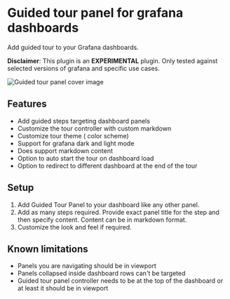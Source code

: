 # Guided tour panel for grafana dashboards

Add guided tour to your Grafana dashboards.

**Disclaimer**: This plugin is an **EXPERIMENTAL** plugin. Only tested against selected versions of grafana and specific use cases.

![Guided tour panel cover image](https://user-images.githubusercontent.com/153843/124014480-7b062e80-d9db-11eb-8080-dd884f0ff5e8.png)

## Features

- Add guided steps targeting dashboard panels
- Customize the tour controller with custom markdown
- Customize tour theme ( color scheme)
- Support for grafana dark and light mode
- Does support markdown content
- Option to auto start the tour on dashboard load
- Option to redirect to different dashboard at the end of the tour

## Setup

1. Add Guided Tour Panel to your dashboard like any other panel.
2. Add as many steps required. Provide exact panel title for the step and then specify content. Content can be in markdown format.
3. Customize the look and feel if required.

## Known limitations

- Panels you are navigating should be in viewport
- Panels collapsed inside dashboard rows can't be targeted
- Guided tour panel controller needs to be at the top of the dashboard or at least it should be in viewport
